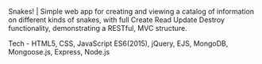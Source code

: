 Snakes! | Simple web app for creating and viewing a catalog of information on different kinds of snakes, with full Create Read Update Destroy functionality, demonstrating a RESTful, MVC structure.

Tech - HTML5, CSS, JavaScript ES6(2015), jQuery, EJS, MongoDB, Mongoose.js, Express, Node.js
